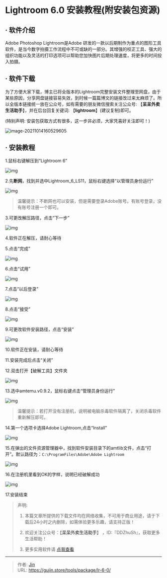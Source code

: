 # Lightroom 6.0 安装教程(附安装包资源)


## · 软件介绍
Adobe Photoshop Lightroom是Adobe 研发的一款以后期制作为重点的图形工具软件，是当今数字拍摄工作流程中不可或缺的一部分。其增强的校正工具、强大的组织功能以及灵活的打印选项可以帮助您加快图片后期处理速度，将更多的时间投入拍摄。

## · 软件下载
为了方便大家下载，博主已将全版本的Lightroom完整安装文件整理至网盘，由于某些原因，分享网盘链接容易失效，到时候一篇篇博文的链接改过来太麻烦了。所以全版本链接统一放在公众号，如有需要的朋友微信搜索关注公众号: 【**呆呆外卖生活助手**】，并在后台回复关键词: 【**lightroom**】(建议复制)即可。

(特别声明: 安装包获取方式有很多，这一步非必须，大家凭喜好关注即可！)

![image-20211014160529605](https://img.gujin.store/img/image-20211014160529605.png)

## · 安装教程

1.鼠标右键解压到“Lightroom 6”

![img](https://img.gujin.store/img/v2-b9b7177d351def4d797c854fde69a852_720w.png)

2.先**断网**，找到并选中Lightroom_6_LS11，鼠标右键选择“以管理员身份运行”

![img](https://img.gujin.store/img/v2-b4688dd9897bb15c4f016607c86393ca_720w.png)

> 温馨提示：不断网也可以安装，但是需要登录Adobe账号。有账号登录，没有账号注册一个即可。

3.可更改解压路径，点击“下一步”

![img](https://img.gujin.store/img/v2-0a798ddfd4ebece674ff82687fc7245c_720w.png)

4.软件正在解压，请耐心等待

5.点击“完成”

![img](https://img.gujin.store/img/v2-0f04c8b09fab45c6b049597a776b694b_720w.png)

6.点击“试用”

![img](https://img.gujin.store/img/v2-95944f8c7882a5e391b9ffc9ee057f53_720w.png)

7.点击“以后登录”

![img](https://img.gujin.store/img/v2-8e788f3b0d6ba9a324d25cd550fdafa3_720w.png)

8.点击“接受”

![img](https://img.gujin.store/img/v2-11d900210a191d6d4d8040176d8f52cb_720w.png)

9.可更改软件安装路径，点击“安装”

![img](https://img.gujin.store/img/v2-cdf5a49167d90deb8c4f8c276e9dfa99_720w.png)

10.软件正在安装，请耐心等待

11.安装完成后点击“关闭”

12.双击打开【破解工具】文件夹

![img](https://img.gujin.store/img/v2-f40776773a8265c4dccc91793c381f2a_720w.png)

13.选中amtemu.v0.9.2，鼠标右键点击“管理员身份运行”

![img](https://img.gujin.store/img/v2-3b8cc0fe9dbbac8fa7915c723cd10928_720w.png)

> 温馨提示：若打开没有注册机，说明被电脑杀毒软件隔离了，关闭杀毒软件重新解压即可。

14.第一个选项卡选择Adobe Lightroom,点击“Install”

![img](https://img.gujin.store/img/v2-2d1c4fbdf6c120379b7c0c60f3534895_720w.png)

15.在弹出的文件资源管理器中，找到软件安装目录下的amtlib文件，点击“打开”。默认路径为：`C:\ProgramFiles\Adobe\Adobe Lightroom`

![img](https://img.gujin.store/img/v2-102d48569c31cccf8a5079bfa6b6ea4c_720w.png)

16.在注册机里看到OK的字样，说明已经破解成功

![img](https://img.gujin.store/img/v2-a51e6469dd093004e55fa9b29ba24d0f_720w.png)

17.安装结束




> 声明: 
>
> 1. 本篇文章所提供的下载文件均在网络收集，不可用于商业用途，请于下载后24小时之内删除，如需体验更多乐趣，请支持正版！
>
> 2. 欢迎关注公众号：【**呆呆外卖生活助手**】 ，ID:『DDZhuSh』，获取更多生活帮助！
>
> 3. 更多实用软件请  [点我查看](/tools)


---

> 作者: [Jin](https://img.gujin.store/img/favicon.ico)  
> URL: https://gujin.store/tools/package/lr-6-0/  

